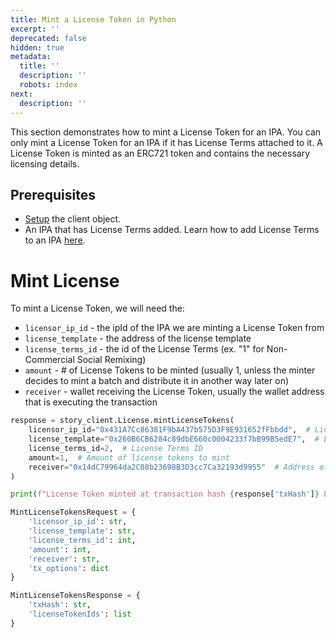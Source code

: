 ```yaml
---
title: Mint a License Token in Python
excerpt: ''
deprecated: false
hidden: true
metadata:
  title: ''
  description: ''
  robots: index
next:
  description: ''
---
```

This section demonstrates how to mint a License Token for an IPA. You can only mint a License Token for an IPA if it has License Terms attached to it. A License Token is minted as an ERC721 token and contains the necessary licensing details.

## Prerequisites

* [Setup](doc:python-sdk-setup) the client object.
* An IPA that has License Terms added. Learn how to add License Terms to an IPA [here](doc:attach-license-terms-to-an-ip-asset-python).

# Mint License

To mint a License Token, we will need the:

* `licensor_ip_id` - the ipId of the IPA we are minting a License Token from
* `license_template` - the address of the license template
* `license_terms_id` - the id of the License Terms (ex. "1" for Non-Commercial Social Remixing)
* `amount` - # of License Tokens to be minted (usually 1, unless the minter decides to mint a batch and distribute it in another way later on)
* `receiver` - wallet receiving the License Token, usually the wallet address that is executing the transaction

```python Python
response = story_client.License.mintLicenseTokens(
    licensor_ip_id="0x431A7Cc86381F9bA437b575D3F9E931652fFbbdd",  # Licensor IP ID
    license_template="0x260B6CB6284c89dbE660c0004233f7bB99B5edE7",  # License Template address
    license_terms_id=2,  # License Terms ID
    amount=1,  # Amount of license tokens to mint
    receiver="0x14dC79964da2C08b23698B3D3cc7Ca32193d9955"  # Address of the receiver
)

print(f"License Token minted at transaction hash {response['txHash']} License ID: {response['licenseTokenIds']}")
```
```python Request Type
MintLicenseTokensRequest = {
    'licensor_ip_id': str,
    'license_template': str,
    'license_terms_id': int,
    'amount': int,
    'receiver': str,
    'tx_options': dict
}
```
```python Response Type
MintLicenseTokensResponse = {
    'txHash': str,
    'licenseTokenIds': list
}
```
